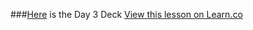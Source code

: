 ###[Here](https://docs.google.com/presentation/d/1XFklyQuHRVgEgERYsHcyhIniOL3kewq6-Ajjp5HiPt4/edit?usp=sharing) is the Day 3 Deck
<a href='https://learn.co/lessons/hs-ruby1-unit3-deck' data-visibility='hidden'>View this lesson on Learn.co</a>
